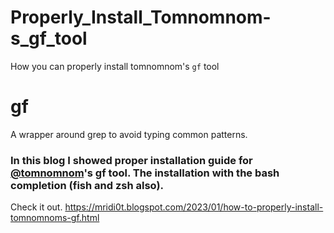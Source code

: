 # Properly_Install_Tomnomnom-s_gf_tool
How you can properly install tomnomnom's `gf` tool
# gf
A wrapper around grep to avoid typing common patterns.

### In this blog I showed proper installation guide for [@tomnomnom](https://github.com/tomnomnom)'s gf tool. The installation with the bash completion (fish and zsh also).
Check it out.
https://mridi0t.blogspot.com/2023/01/how-to-properly-install-tomnomnoms-gf.html



